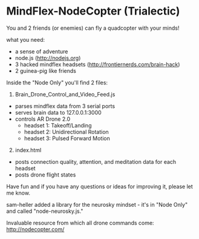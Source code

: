 MindFlex-NodeCopter (Trialectic)
===================

You and 2 friends (or enemies) can fly a quadcopter with your minds!

what you need:

* a sense of adventure
* node.js (http://nodejs.org)
* 3 hacked mindflex headsets (http://frontiernerds.com/brain-hack)
* 2 guinea-pig like friends 

Inside the "Node Only" you'll find 2 files:

1) Brain_Drone_Control_and_Video_Feed.js
  * parses mindflex data from 3 serial ports
  * serves brain data to 127.0.0.1:3000
  * controls AR Drone 2.0
    * headset 1: Takeoff/Landing
    * headset 2: Unidirectional Rotation
    * headset 3: Pulsed Forward Motion
    
2) index.html
  * posts connection quality, attention, and meditation data for each headset
  * posts drone flight states
  
Have fun and if you have any questions or ideas for improving it, please let me know.

sam-heller added a library for the neurosky mindset - it's in "Node Only" and called "node-neurosky.js."

Invaluable resource from which all drone commands come: http://nodecopter.com/



